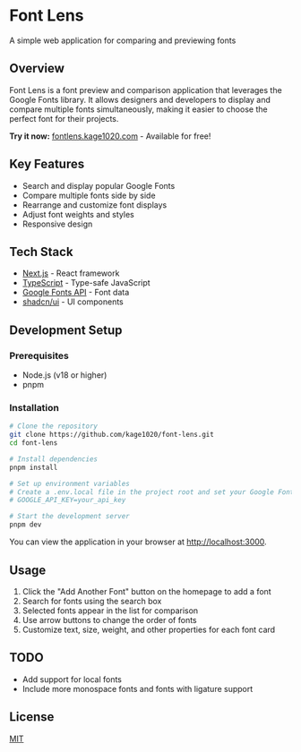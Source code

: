 # Font Lens

A simple web application for comparing and previewing fonts

## Overview

Font Lens is a font preview and comparison application that leverages the Google Fonts library. It allows designers and developers to display and compare multiple fonts simultaneously, making it easier to choose the perfect font for their projects.

**Try it now:** [fontlens.kage1020.com](https://fontlens.kage1020.com) - Available for free!

## Key Features

- Search and display popular Google Fonts
- Compare multiple fonts side by side
- Rearrange and customize font displays
- Adjust font weights and styles
- Responsive design

## Tech Stack

- [Next.js](https://nextjs.org/) - React framework
- [TypeScript](https://www.typescriptlang.org/) - Type-safe JavaScript
- [Google Fonts API](https://developers.google.com/fonts) - Font data
- [shadcn/ui](https://ui.shadcn.com/) - UI components

## Development Setup

### Prerequisites

- Node.js (v18 or higher)
- pnpm

### Installation

```bash
# Clone the repository
git clone https://github.com/kage1020/font-lens.git
cd font-lens

# Install dependencies
pnpm install

# Set up environment variables
# Create a .env.local file in the project root and set your Google Fonts API key
# GOOGLE_API_KEY=your_api_key

# Start the development server
pnpm dev
```

You can view the application in your browser at [http://localhost:3000](http://localhost:3000).

## Usage

1. Click the "Add Another Font" button on the homepage to add a font
2. Search for fonts using the search box
3. Selected fonts appear in the list for comparison
4. Use arrow buttons to change the order of fonts
5. Customize text, size, weight, and other properties for each font card

## TODO

- Add support for local fonts
- Include more monospace fonts and fonts with ligature support

## License

[MIT](LICENSE)
